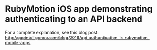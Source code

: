# RubyMotion iOS app demonstrating authenticating to an API backend

For a complete explanation, see this blog post:
http://gapintelligence.com/blog/2016/api-authentication-in-rubymotion-mobile-apps
